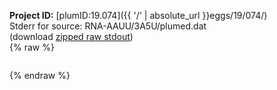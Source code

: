 **Project ID:** [plumID:19.074]({{ '/' | absolute_url }}eggs/19/074/)  
Stderr for source:  RNA-AAUU/3A5U/plumed.dat   
(download [zipped raw stdout](plumed.dat.plumed_master.stdout.txt.zip))  
{% raw %}
<pre>
</pre>
{% endraw %}

